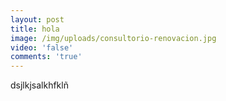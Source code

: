 ```yaml
---
layout: post
title: hola
image: /img/uploads/consultorio-renovacion.jpg
video: 'false'
comments: 'true'
---
```

dsjlkjsalkhfklñ
